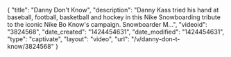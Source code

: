 {
    "title": "Danny Don't Know",
    "description": "Danny Kass tried his hand at baseball, football, basketball and hockey in this Nike Snowboarding tribute to the iconic Nike Bo Know's campaign. Snowboarder M...",
    "videoid": "3824568",
    "date_created": "1424454631",
    "date_modified": "1424454631",
    "type": "captivate",
    "layout": "video",
    "url": "\/v\/danny-don-t-know\/3824568"
}
